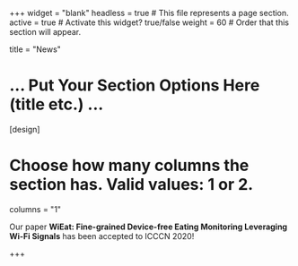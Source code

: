 +++
widget = "blank"
headless = true  # This file represents a page section.
active = true  # Activate this widget? true/false
weight = 60  # Order that this section will appear.

title = "News"
# ... Put Your Section Options Here (title etc.) ...

[design]
  # Choose how many columns the section has. Valid values: 1 or 2.
  columns = "1"



Our paper **WiEat: Fine-grained Device-free Eating Monitoring Leveraging Wi-Fi Signals** has been accepted to ICCCN 2020!

+++